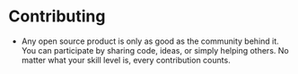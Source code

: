 # Contributing

-   Any open source product is only as good as the community behind it. You can participate by sharing code, ideas, or simply helping others. No matter what your skill level is, every contribution counts.
